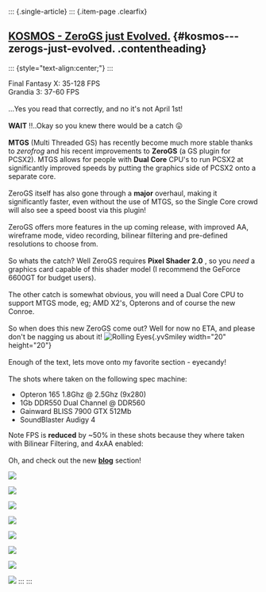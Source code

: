 ::: {.single-article}
::: {.item-page .clearfix}
## [KOSMOS - ZeroGS just Evolved.](/165-kosmos-zerogs-just-evolved.html) {#kosmos---zerogs-just-evolved. .contentheading}

::: {style="text-align:center;"}
:::

Final Fantasy X: 35-128 FPS\
Grandia 3: 37-60 FPS\
\
\...Yes you read that correctly, and no it\'s not April 1st!\
\
**WAIT** !!..Okay so you knew there would be a catch
😛\
\
**MTGS** (Multi Threaded GS) has recently become much more stable thanks
to *zerofrog* and his recent improvements to **ZeroGS** (a GS plugin for
PCSX2). MTGS allows for people with **Dual Core** CPU\'s to run PCSX2 at
significantly improved speeds by putting the graphics side of PCSX2 onto
a separate core.\
\
ZeroGS itself has also gone through a **major** overhaul, making it
significantly faster, even without the use of MTGS, so the Single Core
crowd will also see a speed boost via this plugin!\
\
ZeroGS offers more features in the up coming release, with improved AA,
wireframe mode, video recording, bilinear filtering and pre-defined
resolutions to choose from.\
\
So whats the catch? Well ZeroGS requires **Pixel Shader 2.0** , so you
*need* a graphics card capable of this shader model (I recommend the
GeForce 6600GT for budget users).\
\
The other catch is somewhat obvious, you will need a Dual Core CPU to
support MTGS mode, eg; AMD X2\'s, Opterons and of course the new
Conroe.\
\
So when does this new ZeroGS come out? Well for now no ETA, and please
don\'t be nagging us about it! ![Rolling
Eyes](https://pcsx2.net/images/stories/frontend/smilies/rolleyes.gif){.yvSmiley
width="20" height="20"}\
\
Enough of the text, lets move onto my favorite section - eyecandy!\
\
The shots where taken on the following spec machine:

-   Opteron 165 1.8Ghz @ 2.5Ghz (9x280)
-   1Gb DDR550 Dual Channel @ DDR560
-   Gainward BLISS 7900 GTX 512Mb
-   SoundBlaster Audigy 4

Note FPS is **reduced** by \~50% in these shots because they where taken
with Bilinear Filtering, and 4xAA enabled:\
\
Oh, and check out the new [**blog**](/developer-blog.html) section!

[![](/images/stories/frontend/KOSMOS-ZeroGS_just_Evolved/KOSMOS_1_T.jpg)](/images/stories/frontend/KOSMOS-ZeroGS_just_Evolved/KOSMOS_1.jpg)

[![](/images/stories/frontend/KOSMOS-ZeroGS_just_Evolved/KOSMOS_2_T.jpg)](/images/stories/frontend/KOSMOS-ZeroGS_just_Evolved/KOSMOS_2.jpg)

[![](/images/stories/frontend/KOSMOS-ZeroGS_just_Evolved/KOSMOS_3_T.jpg)](/images/stories/frontend/KOSMOS-ZeroGS_just_Evolved/KOSMOS_3.jpg)

[![](/images/stories/frontend/KOSMOS-ZeroGS_just_Evolved/KOSMOS_4_T.jpg)](/images/stories/frontend/KOSMOS-ZeroGS_just_Evolved/KOSMOS_4.jpg)

[![](/images/stories/frontend/KOSMOS-ZeroGS_just_Evolved/KOSMOS_5_T.jpg)](/images/stories/frontend/KOSMOS-ZeroGS_just_Evolved/KOSMOS_5.jpg)

[![](/images/stories/frontend/KOSMOS-ZeroGS_just_Evolved/KOSMOS_6_T.jpg)](/images/stories/frontend/KOSMOS-ZeroGS_just_Evolved/KOSMOS_6.jpg)

[![](/images/stories/frontend/KOSMOS-ZeroGS_just_Evolved/KOSMOS_7_T.jpg)](/images/stories/frontend/KOSMOS-ZeroGS_just_Evolved/KOSMOS_7.jpg)

[![](/images/stories/frontend/KOSMOS-ZeroGS_just_Evolved/KOSMOS_8_T.jpg)](/images/stories/frontend/KOSMOS-ZeroGS_just_Evolved/KOSMOS_8.jpg)
:::
:::
